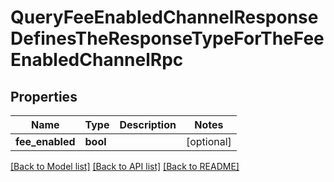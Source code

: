 # QueryFeeEnabledChannelResponseDefinesTheResponseTypeForTheFeeEnabledChannelRpc

## Properties
Name | Type | Description | Notes
------------ | ------------- | ------------- | -------------
**fee_enabled** | **bool** |  | [optional] 

[[Back to Model list]](../README.md#documentation-for-models) [[Back to API list]](../README.md#documentation-for-api-endpoints) [[Back to README]](../README.md)

